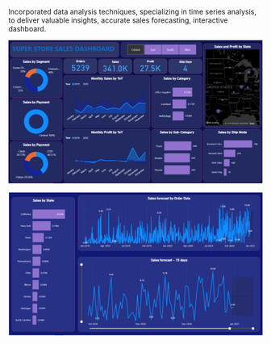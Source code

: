 Incorporated data analysis techniques, specializing in time series analysis, to deliver valuable insights, accurate sales forecasting, interactive dashboard. 


![alt text](https://github.com/pheonix2109/Sales-Dashboard/blob/main/superstoreSalesAnalysis_Main.png?raw=true)

![alt text](https://github.com/pheonix2109/Sales-Dashboard/blob/main/superstoreSalesAnalysis_Forecasting.png?raw=true)
